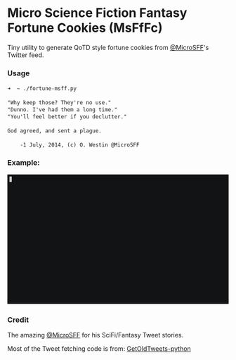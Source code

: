 # Micro Science Fiction Fantasy Fortune Cookies (MsFfFc)
Tiny utility to generate QoTD style fortune cookies from [@MicroSFF](https://twitter.com/MicroSFF)'s Twitter feed.

### Usage
```
➜  ~ ./fortune-msff.py

"Why keep those? They're no use."
"Dunno. I've had them a long time."
"You'll feel better if you declutter."

God agreed, and sent a plague.

	-1 July, 2014, (c) O. Westin @MicroSFF
```
### Example:
![MicroSFF](https://github.com/glennzw/fortune-microsff/raw/master/example.gif)

### Credit
The amazing [@MicroSFF](https://twitter.com/MicroSFF) for his SciFi/Fantasy Tweet stories.

Most of the Tweet fetching code is from: [GetOldTweets-python](https://github.com/Jefferson-Henrique/GetOldTweets-python)
